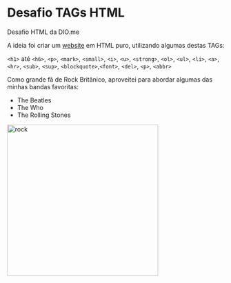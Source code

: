# Desafio TAGs HTML
Desafio HTML da DIO.me

A ideia foi criar um <a href="https://jesserds.github.io/tags-HTML/">website</a> em HTML puro, utilizando algumas destas TAGs:<br>

`<h1>` até `<h6>`, `<p>`, `<mark>`, `<small>`, `<i>`, `<u>`, `<strong>`, `<ol>`, `<ul>`, `<li>`, `<a>`, `<hr>`, `<sub>`, `<sup>`, `<blockquote>`,`<font>`, `<del>`, `<p>`, `<abbr>` <br>

Como grande fã de Rock Britânico, aproveitei para abordar algumas das minhas bandas favoritas:

- The Beatles
- The Who
- The Rolling Stones

<a href="https://jesserds.github.io/tags-HTML/" target="_blank"><img src="the-who.gif" alt="rock" height=350 class="center"/></a>
